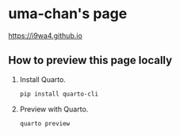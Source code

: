 # uma-chan's page

<https://i9wa4.github.io>

## How to preview this page locally

1. Install Quarto.

    ```sh
    pip install quarto-cli
    ```

1. Preview with Quarto.

    ```sh
    quarto preview
    ```
